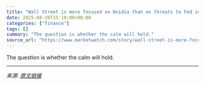 ```yaml
---
title: "Wall Street is more focused on Nvidia than on threats to Fed independence. That may be a big mistake."
date: 2025-08-26T15:10:00+08:00
categories: ["finance"]
tags: []
summary: "The question is whether the calm will hold."
source_url: "https://www.marketwatch.com/story/wall-street-is-more-focused-on-nvidia-than-on-threats-to-fed-independence-that-may-be-a-big-mistake-bb489aaa?mod=mw_rss_topstories"
---
```


The question is whether the calm will hold.

---

*来源: [原文链接](https://www.marketwatch.com/story/wall-street-is-more-focused-on-nvidia-than-on-threats-to-fed-independence-that-may-be-a-big-mistake-bb489aaa?mod=mw_rss_topstories)*
